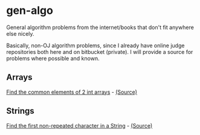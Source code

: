 # gen-algo
General algorithm problems from the internet/books that don't fit anywhere else nicely.

Basically, non-OJ algorithm problems, since I already have online judge repositories both here and on bitbucket (private).
I will provide a source for problems where possible and known.

## Arrays
[Find the common elements of 2 int arrays](https://github.com/munyari/gen-algo/blob/master/CommonElem.java) - [(Source)](http://redd.it/20ahfq)

## Strings
[Find the first non-repeated character in a String](https://github.com/munyari/gen-algo/blob/master/NonRepeat.java) - [(Source)](http://redd.it/20ahfq)
